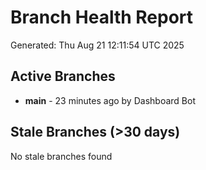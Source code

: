 # Branch Health Report
Generated: Thu Aug 21 12:11:54 UTC 2025

## Active Branches
- **main** - 23 minutes ago by Dashboard Bot

## Stale Branches (>30 days)
No stale branches found
